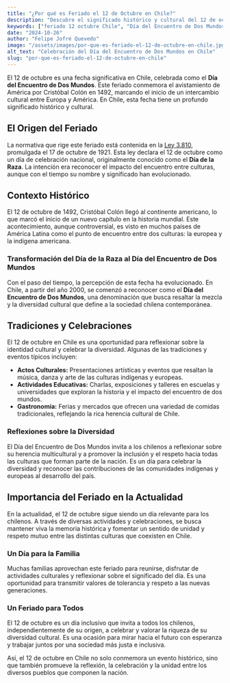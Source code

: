 ```yaml
---
title: "¿Por qué es Feriado el 12 de Octubre en Chile?"
description: "Descubre el significado histórico y cultural del 12 de octubre en Chile, conocido como el Día del Encuentro de Dos Mundos. Conoce cómo este feriado celebra la diversidad cultural y el encuentro entre Europa y América."
keywords: ["feriado 12 octubre Chile", "Día del Encuentro de Dos Mundos", "feriado cultural Chile", "por qué es feriado 12 octubre"]
date: "2024-10-26"
author: "Felipe Jofré Quevedo"
image: "/assets/images/por-que-es-feriado-el-12-de-octubre-en-chile.jpg"
alt_text: "Celebración del Día del Encuentro de Dos Mundos en Chile"
slug: "por-que-es-feriado-el-12-de-octubre-en-chile"
---
```


El 12 de octubre es una fecha significativa en Chile, celebrada como el **Día del Encuentro de Dos Mundos**. Este feriado conmemora el avistamiento de América por Cristóbal Colón en 1492, marcando el inicio de un intercambio cultural entre Europa y América. En Chile, esta fecha tiene un profundo significado histórico y cultural.

## El Origen del Feriado

La normativa que rige este feriado está contenida en la [Ley 3.810](https://www.bcn.cl/leychile/navegar?idNorma=24262), promulgada el 17 de octubre de 1921. Esta ley declara el 12 de octubre como un día de celebración nacional, originalmente conocido como el **Día de la Raza**. La intención era reconocer el impacto del encuentro entre culturas, aunque con el tiempo su nombre y significado han evolucionado.

## Contexto Histórico

El 12 de octubre de 1492, Cristóbal Colón llegó al continente americano, lo que marcó el inicio de un nuevo capítulo en la historia mundial. Este acontecimiento, aunque controversial, es visto en muchos países de América Latina como el punto de encuentro entre dos culturas: la europea y la indígena americana.

### Transformación del Día de la Raza al Día del Encuentro de Dos Mundos

Con el paso del tiempo, la percepción de esta fecha ha evolucionado. En Chile, a partir del año 2000, se comenzó a reconocer como el **Día del Encuentro de Dos Mundos**, una denominación que busca resaltar la mezcla y la diversidad cultural que define a la sociedad chilena contemporánea.

## Tradiciones y Celebraciones

El 12 de octubre en Chile es una oportunidad para reflexionar sobre la identidad cultural y celebrar la diversidad. Algunas de las tradiciones y eventos típicos incluyen:

- **Actos Culturales:** Presentaciones artísticas y eventos que resaltan la música, danza y arte de las culturas indígenas y europeas.
- **Actividades Educativas:** Charlas, exposiciones y talleres en escuelas y universidades que exploran la historia y el impacto del encuentro de dos mundos.
- **Gastronomía:** Ferias y mercados que ofrecen una variedad de comidas tradicionales, reflejando la rica herencia cultural de Chile.

### Reflexiones sobre la Diversidad

El Día del Encuentro de Dos Mundos invita a los chilenos a reflexionar sobre su herencia multicultural y a promover la inclusión y el respeto hacia todas las culturas que forman parte de la nación. Es un día para celebrar la diversidad y reconocer las contribuciones de las comunidades indígenas y europeas al desarrollo del país.

## Importancia del Feriado en la Actualidad

En la actualidad, el 12 de octubre sigue siendo un día relevante para los chilenos. A través de diversas actividades y celebraciones, se busca mantener viva la memoria histórica y fomentar un sentido de unidad y respeto mutuo entre las distintas culturas que coexisten en Chile.

### Un Día para la Familia

Muchas familias aprovechan este feriado para reunirse, disfrutar de actividades culturales y reflexionar sobre el significado del día. Es una oportunidad para transmitir valores de tolerancia y respeto a las nuevas generaciones.

### Un Feriado para Todos

El 12 de octubre es un día inclusivo que invita a todos los chilenos, independientemente de su origen, a celebrar y valorar la riqueza de su diversidad cultural. Es una ocasión para mirar hacia el futuro con esperanza y trabajar juntos por una sociedad más justa e inclusiva.

Así, el 12 de octubre en Chile no solo conmemora un evento histórico, sino que también promueve la reflexión, la celebración y la unidad entre los diversos pueblos que componen la nación.
